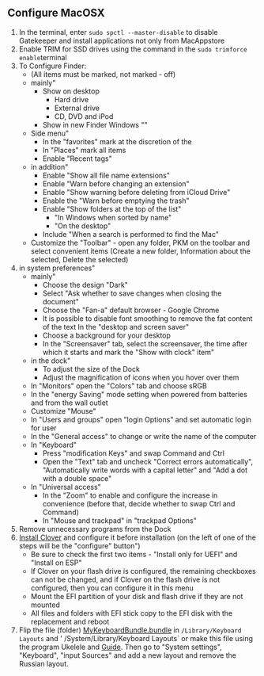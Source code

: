 ## Configure MacOSX

1. In the terminal, enter `sudo spctl --master-disable` to disable Gatekeeper and install applications not only from MacAppstore
2. Enable TRIM for SSD drives using the command in the `sudo trimforce enable`terminal
3. To Configure Finder:
   - (All items must be marked, not marked - off)
   - mainly"
     - Show on desktop
       - Hard drive
       - External drive
       - CD, DVD and iPod
     - Show in new Finder Windows "<username>"
   - Side menu"
     - In the "favorites" mark at the discretion of the
     - In "Places" mark all items
     - Enable "Recent tags"
   - in addition"
     - Enable "Show all file name extensions"
     - Enable "Warn before changing an extension"
     - Enable "Show warning before deleting from iCloud Drive"
     - Enable the "Warn before emptying the trash"
     - Enable "Show folders at the top of the list"
       - "In Windows when sorted by name"
       - "On the desktop"
     - Include "When a search is performed to find the Mac"
   - Customize the "Toolbar" - open any folder, PKM on the toolbar and select convenient items (Create a new folder, Information about the selected, Delete the selected)
4. in system preferences"
   - mainly"
     - Choose the design "Dark"
     - Select "Ask whether to save changes when closing the document"
     - Choose the "Fan-a" default browser - Google Chrome
     - It is possible to disable font smoothing to remove the fat content of the text
    In the "desktop and screen saver"
     - Choose a background for your desktop
     - In the "Screensaver" tab, select the screensaver, the time after which it starts and mark the "Show with clock" item"
   - in the dock"
     - To adjust the size of the Dock
     - Adjust the magnification of icons when you hover over them
   - In "Monitors" open the "Colors" tab and choose sRGB
   - In the "energy Saving" mode setting when powered from batteries and from the wall outlet
   - Customize "Mouse"
   - In "Users and groups" open "login Options" and set automatic login for user
   - In the "General access" to change or write the name of the computer
   - In "Keyboard"
     - Press "modification Keys" and swap Command and Ctrl
     - Open the "Text" tab and uncheck "Correct errors automatically", "Automatically write words with a capital letter" and "Add a dot with a double space"
   - In "Universal access"
     - In the "Zoom" to enable and configure the increase in convenience (before that, decide whether to swap Ctrl and Command)
     - In "Mouse and trackpad" in "trackpad Options"
5. Remove unnecessary programs from the Dock
6. [Install Clover](https://sourceforge.net/projects/cloverefiboot/) and configure it before installation (on the left of one of the steps will be the "configure" button")
   - Be sure to check the first two items - "Install only for UEFI" and "Install on ESP"
   - If Clover on your flash drive is configured, the remaining checkboxes can not be changed, and if Clover on the flash drive is not configured, then you can configure it in this menu
   - Mount the EFI partition of your disk and flash drive if they are not mounted
   - All files and folders with EFI stick copy to the EFI disk with the replacement and reboot
7. Flip the file (folder) [MyKeyboardBundle.bundle](/OtherFiles/MyKeyboardBundle.bundle) in `/Library/Keyboard Layouts` and ' /System/Library/Keyboard Layouts` or make this file using the program Ukelele and [Guide](https://www.youtube.com/watch?v=Ll6UGWGSSv8). Then go to "System settings", "Keyboard", "input Sources" and add a new layout and remove the Russian layout.